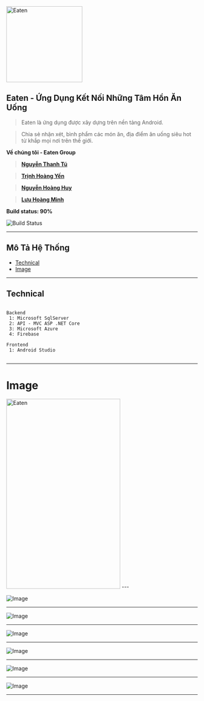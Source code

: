 <img src="https://firebasestorage.googleapis.com/v0/b/eaten-9a975.appspot.com/o/EATEN_logo_tran.png?alt=media&token=ff04101c-0e6a-43b5-aed9-f65790cfc6a3" title="Eaten" alt="Eaten" width="200" height="200">

## Eaten - Ứng Dụng Kết Nối Những Tâm Hồn Ăn Uống 

> Eaten là ứng dụng được xây dựng trên nền tảng Android.

> Chia sẻ nhận xét, bình phẩm các món ăn, địa điểm ăn uống siêu hot từ khắp mọi nơi trên thế giới.

**Về chúng tôi - Eaten Group**
> <a href="http://facebook.com/nguyentu.299" target="_blank">**Nguyễn Thanh Tú**</a>

> <a href="http://facebook.com/trhgyen" target="_blank">**Trịnh Hoàng Yến**</a>

> <a href="http://facebook.com/hoangminh.luu.716" target="_blank">**Nguyễn Hoàng Huy**</a>

> <a href="http://facebook.com/hoanghuy2015" target="_blank">**Lưu Hoàng Minh**</a>

**Build status: 90%**

![Build Status](https://img.shields.io/badge/Build%3A-testing-green)

---

## Mô Tả Hệ Thống
- [Technical](#Technical)
- [Image](#Image)

---

## Technical

```

Backend
 1: Microsoft SqlServer
 2: API - MVC ASP .NET Core
 3: Microsoft Azure
 4: Firebase
 
Frontend
 1: Android Studio
 
```

---

# Image

<img src="https://firebasestorage.googleapis.com/v0/b/eaten-9a975.appspot.com/o/Screenshot_1592811489.png?alt=media&token=06991a01-5f90-4228-a611-84d0a4912c31" title="Eaten" alt="Eaten" width="300" height="500">
---

![Image](https://firebasestorage.googleapis.com/v0/b/eaten-9a975.appspot.com/o/picturemessage_i2xujors.g3s.png?alt=media&token=f0348f43-ce36-4d92-bc91-d8344ab4ef65) 

---

![Image](https://firebasestorage.googleapis.com/v0/b/eaten-9a975.appspot.com/o/Screenshot_1592811543.png?alt=media&token=a563398f-eeea-48e9-9655-f6b34d48901d) 

---

![Image](https://firebasestorage.googleapis.com/v0/b/eaten-9a975.appspot.com/o/Screenshot_1592813965.png?alt=media&token=c196aedf-8b1b-48e9-9286-8f8d0fb23228) 

---

![Image](https://firebasestorage.googleapis.com/v0/b/eaten-9a975.appspot.com/o/Screenshot_1592814176.png?alt=media&token=476f8bb9-5e8f-43ef-8b5a-de0c00e0b148) 

---

![Image](https://firebasestorage.googleapis.com/v0/b/eaten-9a975.appspot.com/o/Screenshot_1592812513.png?alt=media&token=361da5e2-b0f0-4127-9729-c92b02401aaa) 

---

![Image](https://firebasestorage.googleapis.com/v0/b/eaten-9a975.appspot.com/o/Screenshot_1592812457.png?alt=media&token=d8be7477-09e6-4fe3-b0ec-71d4d8a049d3) 

---



